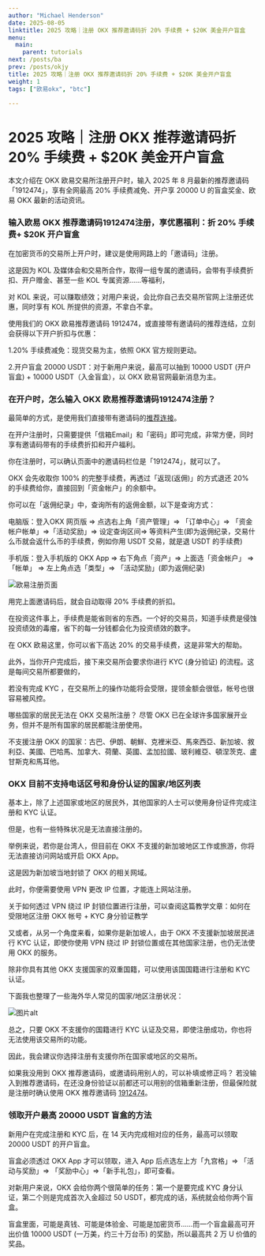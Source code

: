 ```yaml
---
author: "Michael Henderson"
date: 2025-08-05
linktitle: 2025 攻略｜注册 OKX 推荐邀请码折 20% 手续费 + $20K 美金开户盲盒 
menu:
  main:
    parent: tutorials
next: /posts/ba
prev: /posts/okjy
title: 2025 攻略｜注册 OKX 推荐邀请码折 20% 手续费 + $20K 美金开户盲盒  
weight: 1
tags: ["欧易okx", "btc"]

---
```

# 2025 攻略｜注册 OKX 推荐邀请码折 20% 手续费 + $20K 美金开户盲盒

本文介绍在 OKX 欧易交易所注册开户时，输入 2025 年 8 月最新的推荐邀请码「1912474」，享有全网最高 20% 手续费减免、开户享 20000 U 的盲盒奖金、欧易 OKX 最新的活动资讯。

### 输入欧易 OKX 推荐邀请码1912474注册，享优惠福利：折 20% 手续费+ $20K 开户盲盒

在加密货币的交易所上开户时，建议是使用网路上的「邀请码」注册。

这是因为 KOL 及媒体会和交易所合作，取得一组专属的邀请码，会带有手续费折扣、开户赠金、甚至一些 KOL 专属资源……等福利，

对 KOL 来说，可以赚取绩效；对用户来说，会比你自己去交易所官网上注册还优惠，同时享有 KOL 所提供的资源，不拿白不拿。

使用我们的 OKX 欧易推荐邀请码 1912474，或直接带有邀请码的推荐连结，立刻会获得以下开户折扣与优惠：

1.20% 手续费减免：现货交易为主，依照 OKX 官方规则更动。

2.开户盲盒 20000 USDT：对于新用户来说，最高可以抽到 10000 USDT (开户盲盒) + 10000 USDT（入金盲盒），以 OKX 欧易官网最新消息为主。

### 在开户时，怎么输入 OKX 欧易推荐邀请码1912474注册？

最简单的方式，是使用我们直接带有邀请码的[推荐连接](https://okx.com/join/1912474)。

在开户注册时，只需要提供「信箱Email」和「密码」即可完成，非常方便，同时享有邀请码带有的手续费折扣和开户福利。

你在注册时，可以确认页面中的邀请码栏位是「1912474」，就可以了。

OKX 会先收取你 100% 的完整手续费，再透过「返现(返佣)」的方式退还 20% 的手续费给你，直接回到「资金帐户」的余额中。

你可以在「返佣纪录」中，查询所有的返佣金额，以下是查询方式：

电脑版：登入OKX 网页版 ⇒ 点选右上角「资产管理」⇒ 「订单中心」⇒ 「资金帐户帐单」⇒「活动奖励」⇒ 设定查询区间⇒ 等资料产生(即为返佣纪录，交易什么币就会返什么币的手续费，例如你用 USDT 交易，就是退 USDT 的手续费)

手机版：登入手机版的 OKX App ⇒ 右下角点「资产」⇒ 上面选「资金帐户」 ⇒「帐单」 ⇒ 左上角点选「类型」⇒ 「活动奖励」(即为返佣纪录)

![欧易注册页面](https://i.mji.rip/2025/08/05/533fa01be7ec599c50c85e741ac7e653.jpeg "欧易注册页面")

用完上面邀请码后，就会自动取得 20% 手续费的折扣。

在投资这件事上，手续费是能省则省的东西。一个好的交易员，知道手续费是侵蚀投资绩效的毒瘤，省下的每一分钱都会化为投资绩效的数字。

在 OKX 欧易这里，你可以省下高达 20% 的交易手续费，这是非常大的帮助。

此外，当你开户完成后，接下来交易所会要求你进行 KYC (身分验证) 的流程。这是每间交易所都要做的，

若没有完成 KYC ，在交易所上的操作功能将会受限，提领金额会很低，帐号也很容易被风控。

哪些国家的居民无法在 OKX 交易所注册？
尽管 OKX 已在全球许多国家展开业务，但并不是所有国家的居民都能注册使用。

不支援注册 OKX 的国家：古巴、伊朗、朝鮮、克裡米亞、馬來西亞、新加坡、敘利亞、美國、巴哈馬、加拿大、荷蘭、英國、孟加拉國、玻利維亞、頓涅茨克、盧甘斯克和馬耳他。

### OKX 目前不支持电话区号和身份认证的国家/地区列表

基本上，除了上述国家或地区的居民外，其他国家的人士可以使用身份证件完成注册和 KYC 认证。

但是，也有一些特殊状况是无法直接注册的。

举例来说，若你是台湾人，但目前在 OKX 不支援的新加坡地区工作或旅游，你将无法直接访问网站或开启 OKX App。

这是因为新加坡当地封锁了 OKX 的相关网域。

此时，你便需要使用 VPN 更改 IP 位置，才能连上网站注册。

关于如何透过 VPN 绕过 IP 封锁位置进行注册，可以查阅这篇教学文章：如何在受限地区注册 OKX 帐号 + KYC 身分验证教学

又或者，从另一个角度来看，如果你是新加坡人，由于 OKX 不支援新加坡居民进行 KYC 认证，即使你使用 VPN 绕过 IP 封锁位置或在其他国家注册，也仍无法使用 OKX 的服务。

除非你具有其他 OKX 支援国家的双重国籍，可以使用该国国籍进行注册和 KYC 认证。

下面我也整理了一些海外华人常见的国家/地区注册状况：

![图片alt](https://i.mji.rip/2025/08/05/4d0f00c1326bc8d0668557c076cd85ed.png "图片title")

总之，只要 OKX 不支援你的国籍进行 KYC 认证及交易，即使注册成功，你也将无法使用该交易所的功能。

因此，我会建议你选择注册有支援你所在国家或地区的交易所。

如果我没用到 OKX 推荐邀请码，或邀请码用别人的，可以补填或修正吗？
若没输入到推荐邀请码，在还没身份验证以前都还可以用别的信箱重新注册，但最保险就是注册时确认使用 OKX 推荐邀请码 [1912474](https://okx.com/join/1912474)。

### 领取开户最高 20000 USDT 盲盒的方法

新用户在完成注册和 KYC 后，在 14 天内完成相对应的任务，最高可以领取 20000 USDT 的开户盲盒。

盲盒必须透过 OKX App 才可以领取，进入 App 后点选左上方「九宫格」⇒ 「活动与奖励」⇒ 「奖励中心」⇒「新手礼包」，即可查看。

对新用户来说，OKX 会给你两个很简单的任务：第一个是要完成 KYC 身分认证，第二个则是完成首次入金超过 50 USDT，都完成的话，系统就会给你两个盲盒。

盲盒里面，可能是真钱、可能是体验金、可能是加密货币……而一个盲盒最高可开出价值 10000 USDT (一万美，约三十万台币) 的奖励，所以最高共 2 万 U 价值的奖品。